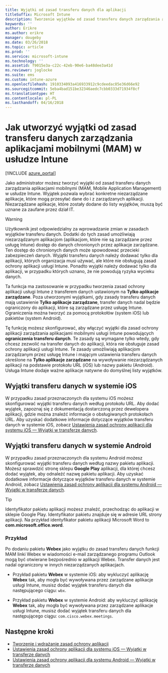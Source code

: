 ```yaml
---
title: Wyjątki od zasad transferu danych dla aplikacji
titleSuffix: Microsoft Intune
description: Tworzenie wyjątków od zasad transferu danych zarządzania aplikacjami mobilnymi (MAM, Mobile Application Management) w usłudze Intune.
keywords: ''
author: Erikre
ms.author: erikre
manager: dougeby
ms.date: 03/26/2018
ms.topic: article
ms.prod: ''
ms.service: microsoft-intune
ms.technology: ''
ms.assetid: f9015e3a-c22c-42eb-90e6-ba48dee3a41d
ms.reviewer: joglocke
ms.suite: ems
ms.custom: intune-azure
ms.openlocfilehash: 1910334093a416933912c9cdeedac85e36d66e92
ms.sourcegitcommit: 5eba4bad151be32346aedc7cbb0333d71934f8cf
ms.translationtype: HT
ms.contentlocale: pl-PL
ms.lasthandoff: 04/16/2018
---
```

# <a name="how-to-create-exceptions-to-the-intune-mobile-application-management-mam-data-transfer-policy"></a>Jak utworzyć wyjątki od zasad transferu danych zarządzania aplikacjami mobilnymi (MAM) w usłudze Intune

[!INCLUDE [azure_portal](./includes/azure_portal.md)]

Jako administrator możesz tworzyć wyjątki od zasad transferu danych zarządzania aplikacjami mobilnymi (MAM, Mobile Application Management) w usłudze Intune. Wyjątek pozwala wybrać konkretne niezarządzane aplikacje, które mogą przesyłać dane do i z zarządzanych aplikacji. Niezarządzane aplikacje, które zostały dodane do listy wyjątków, muszą być uznane za zaufane przez dział IT. 

>[!WARNING] 
> Użytkownik jest odpowiedzialny za wprowadzanie zmian w zasadach wyjątków transferu danych. Dodatki do tych zasad umożliwiają niezarządzanym aplikacjom (aplikacjom, które nie są zarządzane przez usługę Intune) dostęp do danych chronionych przez aplikacje zarządzane. Ten dostęp do chronionych danych może spowodować przecieki zabezpieczeń danych. Wyjątki transferu danych należy dodawać tylko dla aplikacji, których organizacja musi używać, ale które nie obsługują zasad ochrony aplikacji usługi Intune. Ponadto wyjątki należy dodawać tylko dla aplikacji, w przypadku których uznano, że nie powodują ryzyka wycieku danych.

Ta funkcja ma zastosowanie w przypadku tworzenia zasad ochrony aplikacji usługi Intune z transferem danych ustawionym na **Tylko aplikacje zarządzane**. Poza utworzonymi wyjątkami, gdy zasady transferu danych mają ustawienie **Tylko aplikacje zarządzane**, transfer danych nadal będzie ograniczony do aplikacji, które są zarządzane przez usługę Intune. Ograniczenia można tworzyć za pomocą protokołów (system iOS) lub pakietów (system Android).

Tę funkcję możesz skonfigurować, aby włączyć wyjątki dla zasad ochrony aplikacji zarządzania aplikacjami mobilnymi usługi Intune powodujących **ograniczenia transferu danych**. Te zasady są wymagane tylko wtedy, gdy chcesz zezwolić na transfer danych do aplikacji, która nie obsługuje zasad ochrony aplikacji usługi Intune. Te zasady umożliwiają aplikacjom zarządzanym przez usługę Intune i mającym ustawienia transferu danych określone na **Tylko aplikacje zarządzane** na wywoływanie niezarządzanych aplikacji na podstawie protokołu URL (iOS) lub nazwy pakietu (Android). Usługa Intune dodaje ważne aplikacje natywne do domyślnej listy wyjątków. 

## <a name="ios-data-transfer-exceptions"></a>Wyjątki transferu danych w systemie iOS
W przypadku zasad przeznaczonych dla systemu iOS możesz skonfigurować wyjątki transferu danych według protokołu URL. Aby dodać wyjątek, zapoznaj się z dokumentacją dostarczoną przez dewelopera aplikacji, gdzie można znaleźć informacje o obsługiwanych protokołach URL. Aby uzyskać dodatkowe informacje dotyczące wyjątków transferu danych w systemie iOS, zobacz [Ustawienia zasad ochrony aplikacji dla systemu iOS — Wyjątki w transferze danych](app-protection-policy-settings-ios.md#data-transfer-exemptions).

## <a name="android-data-transfer-exceptions"></a>Wyjątki transferu danych w systemie Android
W przypadku zasad przeznaczonych dla systemu Android możesz skonfigurować wyjątki transferu danych według nazwy pakietu aplikacji. Możesz sprawdzić stronę sklepu **Google Play** aplikacji, dla której chcesz dodać wyjątek, aby odnaleźć nazwę pakietu aplikacji. Aby uzyskać dodatkowe informacje dotyczące wyjątków transferu danych w systemie Android, zobacz [Ustawienia zasad ochrony aplikacji dla systemu Android — Wyjątki w transferze danych](app-protection-policy-settings-android.md#data-transfer-exemptions).


>[!TIP]
> Identyfikator pakietu aplikacji możesz znaleźć, przechodząc do aplikacji w sklepie Google Play. Identyfikator pakietu znajduje się w adresie URL strony aplikacji. Na przykład identyfikator pakietu aplikacji Microsoft Word to **com.microsoft.office.word**.

### <a name="example"></a>Przykład
Po dodaniu pakietu **Webex** jako wyjątku do zasad transferu danych funkcji MAM linki Webex w wiadomości e-mail zarządzanego programu Outlook mogą być otwierane bezpośrednio w aplikacji Webex. Transfer danych jest nadal ograniczony w innych niezarządzanych aplikacjach.

- Przykład pakietu **Webex** w systemie iOS: aby wykluczyć aplikację **Webex** tak, aby mogła być wywoływana przez zarządzane aplikacje usługi Intune, musisz dodać wyjątek transferu danych dla następującego ciągu: <code>wbx</code>.

- Przykład pakietu **Webex** w systemie Android: aby wykluczyć aplikację **Webex** tak, aby mogła być wywoływana przez zarządzane aplikacje usługi Intune, musisz dodać wyjątek transferu danych dla następującego ciągu: <code>com.cisco.webex.meetings</code>. 

## <a name="next-steps"></a>Następne kroki

- [Tworzenie i wdrażanie zasad ochrony aplikacji](app-protection-policies.md)
- [Ustawienia zasad ochrony aplikacji dla systemu iOS — Wyjątki w transferze danych](app-protection-policy-settings-ios.md#data-transfer-exemptions)
- [Ustawienia zasad ochrony aplikacji dla systemu Android — Wyjątki w transferze danych](app-protection-policy-settings-android.md#data-transfer-exemptions)
